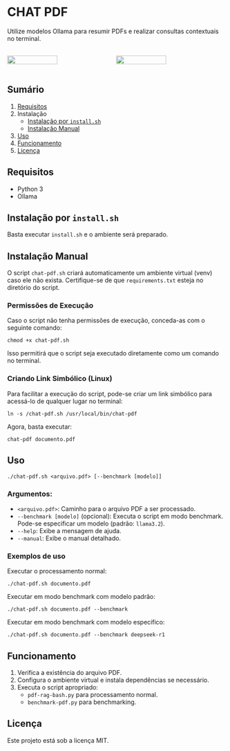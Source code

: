 # CHAT PDF

Utilize modelos Ollama para resumir PDFs e realizar consultas contextuais no terminal.

<br>
<div style="display: flex; gap: 10px;">
  <img src="https://github.com/user-attachments/assets/cac49f47-e419-4894-bfaa-620ae9d6ad54" style="width: 48%;">
  <img src="https://github.com/user-attachments/assets/d6f18664-b1e2-4bf6-bc68-3d80e75c7c39" style="width: 48%;">
</div>
<br>

## **Sumário**

1. [Requisitos](#requisitos)
2. Instalação
   - [Instalação por `install.sh`](#instalação-por-installsh)
   - [Instalação Manual](#instalação-manual)
3. [Uso](#uso)
4. [Funcionamento](#funcionamento)
5. [Licença](#licença)


## **Requisitos**

- Python 3
- Ollama

## Instalação por `install.sh`

Basta executar `install.sh` e o ambiente será preparado.

## Instalação Manual

O script `chat-pdf.sh` criará automaticamente um ambiente virtual (venv) caso ele não exista. Certifique-se de que `requirements.txt` esteja no diretório do script.

### Permissões de Execução

Caso o script não tenha permissões de execução, conceda-as com o seguinte comando:

```
chmod +x chat-pdf.sh
```

Isso permitirá que o script seja executado diretamente como um comando no terminal.

### Criando Link Simbólico (Linux)

Para facilitar a execução do script, pode-se criar um link simbólico para acessá-lo de qualquer lugar no terminal:

```
ln -s /chat-pdf.sh /usr/local/bin/chat-pdf
```

Agora, basta executar:

```
chat-pdf documento.pdf
```

## Uso

```
./chat-pdf.sh <arquivo.pdf> [--benchmark [modelo]]
```

### Argumentos:

- `<arquivo.pdf>`: Caminho para o arquivo PDF a ser processado.
- `--benchmark [modelo]` (opcional): Executa o script em modo benchmark. Pode-se especificar um modelo (padrão: `llama3.2`).
- `--help`: Exibe a mensagem de ajuda.
- `--manual`: Exibe o manual detalhado.

### Exemplos de uso

Executar o processamento normal:

```
./chat-pdf.sh documento.pdf
```

Executar em modo benchmark com modelo padrão:

```
./chat-pdf.sh documento.pdf --benchmark
```

Executar em modo benchmark com modelo específico:

```
./chat-pdf.sh documento.pdf --benchmark deepseek-r1
```


## Funcionamento

1. Verifica a existência do arquivo PDF.
2. Configura o ambiente virtual e instala dependências se necessário.
3. Executa o script apropriado:
   - `pdf-rag-bash.py` para processamento normal.
   - `benchmark-pdf.py` para benchmarking.

## Licença

Este projeto está sob a licença MIT.
